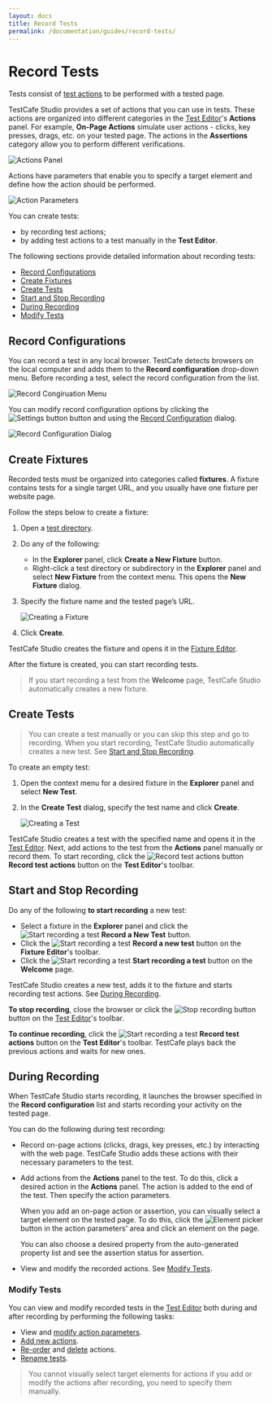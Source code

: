 ```yaml
---
layout: docs
title: Record Tests
permalink: /documentation/guides/record-tests/
---
```

# Record Tests

Tests consist of [test actions](test-actions/README.md) to be performed with a tested page.

TestCafe Studio provides a set of actions that you can use in tests. These actions are organized into different categories in the [Test Editor](../../user-interface/test-editor.md)'s **Actions** panel. For example, **On-Page Actions** simulate user actions - clicks, key presses, drags, etc. on your tested page. The actions in the **Assertions** category allow you to perform different verifications.

![Actions Panel](../../../images/guides/actions-panel.png)

Actions have parameters that enable you to specify a target element and define how the action should be performed.

![Action Parameters](../../../images/guides/action-parameters.png)

You can create tests:

* by recording test actions;
* by adding test actions to a test manually in the **Test Editor**.

The following sections provide detailed information about recording tests:

* [Record Configurations](#record-configurations)
* [Create Fixtures](#create-fixtures)
* [Create Tests](#create-tests)
* [Start and Stop Recording](#start-and-stop-recording)
* [During Recording](#during-recording)
* [Modify Tests](#modify-tests)

## Record Configurations

You can record a test in any local browser. TestCafe detects browsers on the local computer and adds them to the **Record configuration** drop-down menu. Before recording a test, select the record configuration from the list.

![Record Congiruation Menu](../../../images/guides/record-configuration-list.png)

You can modify record configuration options by clicking the ![Settings button](../../../images/guides/settings-icon.png) button and using the [Record Configuration](../../user-interface/record-configuration-dialog.md) dialog.

![Record Configuration Dialog](../../../images/user-interface/dialogs/record-configuration-dialog.png)

## Create Fixtures

Recorded tests must be organized into categories called **fixtures**. A fixture contains tests for a single target URL, and you usually have one fixture per website page.

Follow the steps below to create a fixture:

1. Open a [test directory](../organize-tests.md#test-directory).
2. Do any of the following:
    * In the **Explorer** panel, click **Create a New Fixture** button.
    * Right-click a test directory or subdirectory in the **Explorer** panel and select **New Fixture** from the context menu.
    This opens the **New Fixture** dialog.
3. Specify the fixture name and the tested page’s URL.

    ![Creating a Fixture](../../../images/guides/creating-fixture.png)

4. Click **Create**.

TestCafe Studio creates the fixture and opens it in the [Fixture Editor](../../user-interface/fixture-editor.md).

After the fixture is created, you can start recording tests.

> If you start recording a test from the **Welcome** page, TestCafe Studio automatically creates a new fixture.

## Create Tests

> You can create a test manually or you can skip this step and go to recording. When you start recording, TestCafe Studio automatically creates a new test. See [Start and Stop Recording](#start-and-stop-recording).

To create an empty test:

1. Open the context menu for a desired fixture in the **Explorer** panel and select **New Test**.
2. In the **Create Test** dialog, specify the test name and click **Create**.

    ![Creating a Test](../../../images/guides/creating-test.png)

TestCafe Studio creates a test with the specified name and opens it in the [Test Editor](../../user-interface/test-editor.md). Next, add actions to the test from the **Actions** panel manually or record them. To start recording, click the ![Record test actions button](../../../images/guides/record-test-icon.png) **Record test actions** button on the **Test Editor**'s toolbar.

## Start and Stop Recording

Do any of the following **to start recording** a new test:

* Select a fixture in the **Explorer** panel and click the ![Start recording a test](../../../images/guides/record-test-icon.png) **Record a New Test** button.
* Click the ![Start recording a test](../../../images/guides/record-test-icon.png) **Record a new test**  button on the **Fixture Editor**'s toolbar.
* Click the ![Start recording a test](../../../images/guides/record-test-icon.png) **Start recording a test** button on the **Welcome** page.

TestCafe Studio creates a new test, adds it to the fixture and starts recording test actions. See [During Recording](#during-recording).

**To stop recording**, close the browser or click the ![Stop recording button](../../../images/guides/stop-recording-icon.png) button on the [Test Editor](../../user-interface/test-editor.md)'s toolbar.

**To continue recording**, click the ![Start recording a test](../../../images/guides/record-test-icon.png) **Record test actions** button on the **Test Editor**'s toolbar. TestCafe plays back the previous actions and waits for new ones.

## During Recording

When TestCafe Studio starts recording, it launches the browser specified in the **Record configuration** list and starts recording your activity on the tested page.

You can do the following during test recording:

* Record on-page actions (clicks, drags, key presses, etc.) by interacting with the web page. TestCafe Studio adds these actions with their necessary parameters to the test.

* Add actions from the **Actions** panel to the test. To do this, click a desired action in the **Actions** panel. The action is added to the end of the test. Then specify the action parameters.

    When you add an on-page action or assertion, you can visually select a target element on the tested page. To do this, click the ![Element picker](../../../images/guides/element-picker-icon.png) button in the action parameters' area and click an element on the page.

    You can also choose a desired property from the auto-generated property list and see the assertion status for assertion.

* View and modify the recorded actions. See [Modify Tests](#modify-tests).

### Modify Tests

You can view and modify recorded tests in the [Test Editor](../../user-interface/test-editor.md) both during and after recording by performing the following tasks:

* View and [modify action parameters](../../user-interface/test-editor.md#modify-actions-parameters).
* [Add new actions](../../user-interface/test-editor.md#add-actions-manually).
* [Re-order](../../user-interface/test-editor.md#change-an-actions-position) and [delete](../../user-interface/test-editor.md#delete-actions) actions.
* [Rename tests](../../user-interface/test-editor.md#rename-tests).

> You cannot visually select target elements for actions if you add or modify the actions after recording, you need to specify them manually.